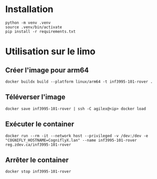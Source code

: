 # Installation

```
python -m venv .venv
source .venv/bin/activate
pip install -r requirements.txt
```

# Utilisation sur le limo

## Créer l'image pour arm64

```
docker buildx build --platform linux/arm64 -t inf3995-101-rover .
```

## Téléverser l'image

```
docker save inf3995-101-rover | ssh -C agilex@<ip> docker load
```

## Exécuter le container

```
docker run --rm -it --network host --privileged -v /dev:/dev -e "COGNIFLY_HOSTNAME=CogniflyX.lan" --name inf3995-101-rover reg.zdev.ca/inf3995-101-rover
```

## Arrêter le container

```
docker stop inf3995-101-rover
```
